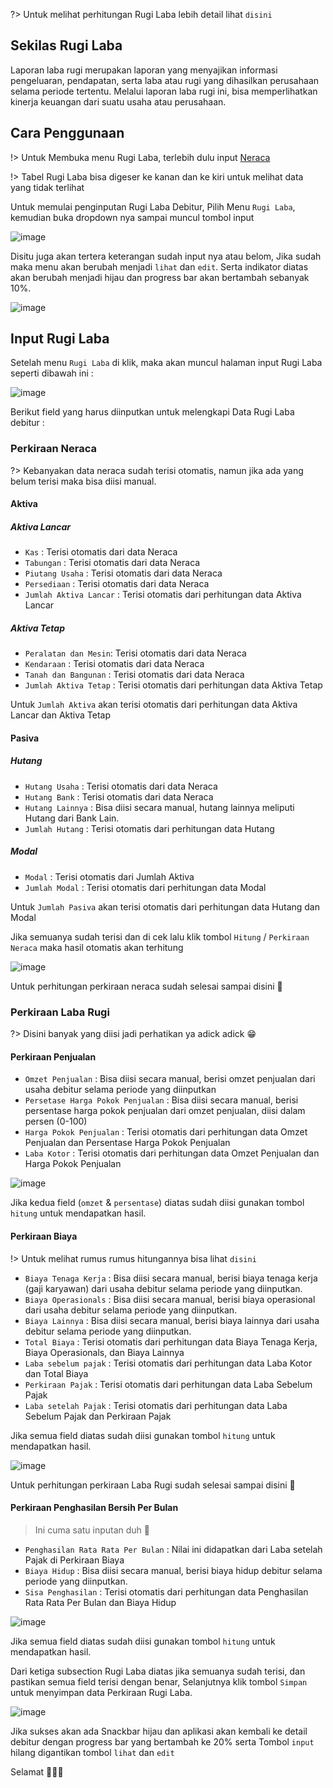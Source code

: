 ?> Untuk melihat perhitungan Rugi Laba lebih detail lihat `disini`

## Sekilas Rugi Laba

Laporan laba rugi merupakan laporan yang menyajikan informasi pengeluaran, pendapatan, serta laba atau rugi yang dihasilkan perusahaan selama periode tertentu. Melalui laporan laba rugi ini, bisa memperlihatkan kinerja keuangan dari suatu usaha atau perusahaan.

## Cara Penggunaan

!> Untuk Membuka menu Rugi Laba, terlebih dulu input [Neraca](neraca.md)

!> Tabel Rugi Laba bisa digeser ke kanan dan ke kiri untuk melihat data yang tidak terlihat

Untuk memulai penginputan Rugi Laba Debitur, Pilih Menu `Rugi Laba`, kemudian buka dropdown nya sampai muncul tombol input 

![image](https://user-images.githubusercontent.com/45744788/199829692-1083dc7c-33c5-41fd-8429-dc2baa65afc8.png)

Disitu juga akan tertera keterangan sudah input nya atau belom, Jika sudah maka menu akan berubah menjadi `lihat` dan `edit`.
Serta indikator diatas akan berubah menjadi hijau dan progress bar akan bertambah sebanyak 10%.

![image](https://user-images.githubusercontent.com/45744788/199679832-23a70373-c5d0-4564-8081-7a66134af793.png)

## Input Rugi Laba

Setelah menu `Rugi Laba` di klik, maka akan muncul halaman input Rugi Laba seperti dibawah ini : 

![image](https://user-images.githubusercontent.com/45744788/199829933-2bd0be1c-9746-49ba-ba7f-c0a5eaa49569.png)

Berikut field yang harus diinputkan untuk melengkapi Data Rugi Laba debitur :

### Perkiraan Neraca

?> Kebanyakan data neraca sudah terisi otomatis, namun jika ada yang belum terisi maka bisa diisi manual.

#### Aktiva

##### Aktiva Lancar
- `Kas` : Terisi otomatis dari data Neraca
- `Tabungan` : Terisi otomatis dari data Neraca
- `Piutang Usaha` : Terisi otomatis dari data Neraca
- `Persediaan` : Terisi otomatis dari data Neraca
- `Jumlah Aktiva Lancar` : Terisi otomatis dari perhitungan data Aktiva Lancar

##### Aktiva Tetap

- `Peralatan dan Mesin`: Terisi otomatis dari data Neraca
- `Kendaraan` : Terisi otomatis dari data Neraca
- `Tanah dan Bangunan` : Terisi otomatis dari data Neraca
- `Jumlah Aktiva Tetap` : Terisi otomatis dari perhitungan data Aktiva Tetap

Untuk `Jumlah Aktiva` akan terisi otomatis dari perhitungan data Aktiva Lancar dan Aktiva Tetap

#### Pasiva

##### Hutang
- `Hutang Usaha` : Terisi otomatis dari data Neraca
- `Hutang Bank` : Terisi otomatis dari data Neraca
- `Hutang Lainnya` : Bisa diisi secara manual, hutang lainnya meliputi Hutang dari Bank Lain.
- `Jumlah Hutang` : Terisi otomatis dari perhitungan data Hutang

##### Modal
- `Modal` : Terisi otomatis dari Jumlah Aktiva 
- `Jumlah Modal` : Terisi otomatis dari perhitungan data Modal

Untuk `Jumlah Pasiva` akan terisi otomatis dari perhitungan data Hutang dan Modal

Jika semuanya sudah terisi dan di cek lalu klik tombol `Hitung` / `Perkiraan Neraca` maka hasil otomatis akan terhitung

![image](https://user-images.githubusercontent.com/45744788/199869334-ca77103c-916d-4c84-8fd2-640877170129.png)


Untuk perhitungan perkiraan neraca sudah selesai sampai disini 🎉

### Perkiraan Laba Rugi

?> Disini banyak yang diisi jadi perhatikan ya adick adick 😁

#### Perkiraan Penjualan

- `Omzet Penjualan` : Bisa diisi secara manual, berisi omzet penjualan dari usaha debitur selama periode yang diinputkan
- `Persetase Harga Pokok Penjualan` : Bisa diisi secara manual, berisi persentase harga pokok penjualan dari omzet penjualan, diisi dalam persen (0-100)
- `Harga Pokok Penjualan` : Terisi otomatis dari perhitungan data Omzet Penjualan dan Persentase Harga Pokok Penjualan
- `Laba Kotor` : Terisi otomatis dari perhitungan data Omzet Penjualan dan Harga Pokok Penjualan

![image](https://user-images.githubusercontent.com/45744788/199877412-61889184-c48a-46a3-a6a8-8fe676db3e12.png)


Jika kedua field (`omzet` & `persentase`) diatas sudah diisi gunakan tombol `hitung` untuk mendapatkan hasil.

#### Perkiraan Biaya

!> Untuk melihat rumus rumus hitungannya bisa lihat `disini`

- `Biaya Tenaga Kerja` : Bisa diisi secara manual, berisi biaya tenaga kerja (gaji karyawan) dari usaha debitur selama periode yang diinputkan.
- `Biaya Operasionals` : Bisa diisi secara manual, berisi biaya operasional dari usaha debitur selama periode yang diinputkan.
- `Biaya Lainnya` : Bisa diisi secara manual, berisi biaya lainnya dari usaha debitur selama periode yang diinputkan.
- `Total Biaya` : Terisi otomatis dari perhitungan data Biaya Tenaga Kerja, Biaya Operasionals, dan Biaya Lainnya
- `Laba sebelum pajak` : Terisi otomatis dari perhitungan data Laba Kotor dan Total Biaya
- `Perkiraan Pajak` : Terisi otomatis dari perhitungan data Laba Sebelum Pajak
- `Laba setelah Pajak` : Terisi otomatis dari perhitungan data Laba Sebelum Pajak dan Perkiraan Pajak

Jika semua field diatas sudah diisi gunakan tombol `hitung` untuk mendapatkan hasil.

![image](https://user-images.githubusercontent.com/45744788/199877684-0cb61f5c-c666-49e8-bc69-faec32ca886d.png)

Untuk perhitungan perkiraan Laba Rugi sudah selesai sampai disini 🎉


#### Perkiraan Penghasilan Bersih Per Bulan

> Ini cuma satu inputan duh 👀
- `Penghasilan Rata Rata Per Bulan` : Nilai ini didapatkan dari Laba setelah Pajak di Perkiraan Biaya
- `Biaya Hidup` : Bisa diisi secara manual, berisi biaya hidup debitur selama periode yang diinputkan.
- `Sisa Penghasilan` : Terisi otomatis dari perhitungan data Penghasilan Rata Rata Per Bulan dan Biaya Hidup

![image](https://user-images.githubusercontent.com/45744788/199878218-4cdaea05-e1b9-4cb3-8130-5f0167a00696.png)

Jika semua field diatas sudah diisi gunakan tombol `hitung` untuk mendapatkan hasil.


Dari ketiga subsection Rugi Laba diatas jika semuanya sudah terisi, dan pastikan semua field terisi dengan benar, Selanjutnya klik tombol `Simpan` untuk menyimpan data Perkiraan Rugi Laba.

![image](https://user-images.githubusercontent.com/45744788/199878537-b486c436-1408-4584-af38-ea3f7c50df52.png)

Jika sukses akan ada Snackbar hijau dan aplikasi akan kembali ke detail debitur dengan progress bar yang bertambah ke 20% serta Tombol `input` hilang digantikan tombol `lihat` dan `edit`

Selamat 🎉🎉🎉